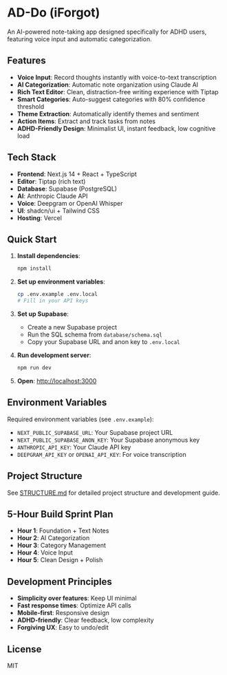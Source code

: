 # AD-Do (iForgot)

An AI-powered note-taking app designed specifically for ADHD users, featuring voice input and automatic categorization.

## Features

- **Voice Input**: Record thoughts instantly with voice-to-text transcription
- **AI Categorization**: Automatic note organization using Claude AI
- **Rich Text Editor**: Clean, distraction-free writing experience with Tiptap
- **Smart Categories**: Auto-suggest categories with 80% confidence threshold
- **Theme Extraction**: Automatically identify themes and sentiment
- **Action Items**: Extract and track tasks from notes
- **ADHD-Friendly Design**: Minimalist UI, instant feedback, low cognitive load

## Tech Stack

- **Frontend**: Next.js 14 + React + TypeScript
- **Editor**: Tiptap (rich text)
- **Database**: Supabase (PostgreSQL)
- **AI**: Anthropic Claude API
- **Voice**: Deepgram or OpenAI Whisper
- **UI**: shadcn/ui + Tailwind CSS
- **Hosting**: Vercel

## Quick Start

1. **Install dependencies**:
   ```bash
   npm install
   ```

2. **Set up environment variables**:
   ```bash
   cp .env.example .env.local
   # Fill in your API keys
   ```

3. **Set up Supabase**:
   - Create a new Supabase project
   - Run the SQL schema from `database/schema.sql`
   - Copy your Supabase URL and anon key to `.env.local`

4. **Run development server**:
   ```bash
   npm run dev
   ```

5. **Open**: [http://localhost:3000](http://localhost:3000)

## Environment Variables

Required environment variables (see `.env.example`):

- `NEXT_PUBLIC_SUPABASE_URL`: Your Supabase project URL
- `NEXT_PUBLIC_SUPABASE_ANON_KEY`: Your Supabase anonymous key
- `ANTHROPIC_API_KEY`: Your Claude API key
- `DEEPGRAM_API_KEY` or `OPENAI_API_KEY`: For voice transcription

## Project Structure

See [STRUCTURE.md](./STRUCTURE.md) for detailed project structure and development guide.

## 5-Hour Build Sprint Plan

- **Hour 1**: Foundation + Text Notes
- **Hour 2**: AI Categorization
- **Hour 3**: Category Management
- **Hour 4**: Voice Input
- **Hour 5**: Clean Design + Polish

## Development Principles

- **Simplicity over features**: Keep UI minimal
- **Fast response times**: Optimize API calls
- **Mobile-first**: Responsive design
- **ADHD-friendly**: Clear feedback, low complexity
- **Forgiving UX**: Easy to undo/edit

## License

MIT
